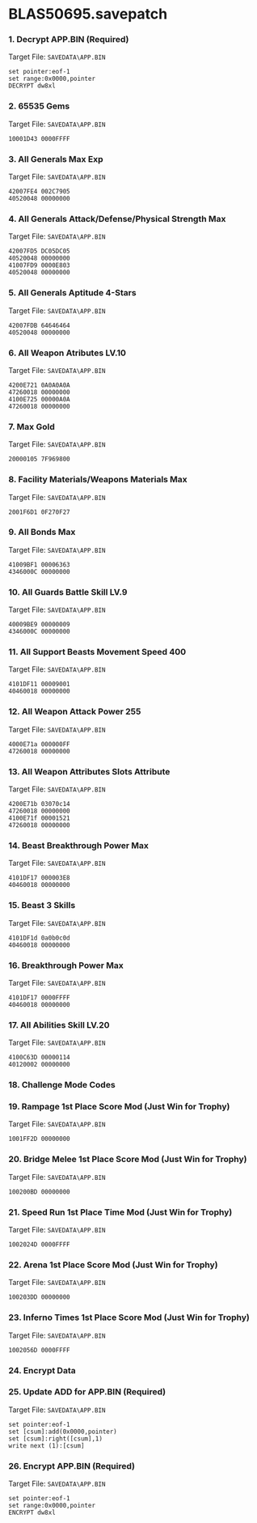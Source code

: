 # BLAS50695.savepatch

### 1. Decrypt APP.BIN (Required)

Target File: `SAVEDATA\APP.BIN`

```
set pointer:eof-1
set range:0x0000,pointer
DECRYPT dw8xl
```

### 2. 65535 Gems

Target File: `SAVEDATA\APP.BIN`

```
10001D43 0000FFFF
```

### 3. All Generals Max Exp

Target File: `SAVEDATA\APP.BIN`

```
42007FE4 002C7905
40520048 00000000
```

### 4. All Generals Attack/Defense/Physical Strength Max

Target File: `SAVEDATA\APP.BIN`

```
42007FD5 DC05DC05
40520048 00000000
41007FD9 0000E803
40520048 00000000
```

### 5. All Generals Aptitude 4-Stars

Target File: `SAVEDATA\APP.BIN`

```
42007FDB 64646464
40520048 00000000
```

### 6. All Weapon Atributes LV.10

Target File: `SAVEDATA\APP.BIN`

```
4200E721 0A0A0A0A
47260018 00000000
4100E725 00000A0A
47260018 00000000
```

### 7. Max Gold

Target File: `SAVEDATA\APP.BIN`

```
20000105 7F969800
```

### 8. Facility Materials/Weapons Materials Max

Target File: `SAVEDATA\APP.BIN`

```
2001F6D1 0F270F27
```

### 9. All Bonds Max

Target File: `SAVEDATA\APP.BIN`

```
41009BF1 00006363
4346000C 00000000
```

### 10. All Guards Battle Skill LV.9

Target File: `SAVEDATA\APP.BIN`

```
40009BE9 00000009
4346000C 00000000
```

### 11. All Support Beasts Movement Speed 400

Target File: `SAVEDATA\APP.BIN`

```
4101DF11 00009001
40460018 00000000
```

### 12. All Weapon Attack Power 255

Target File: `SAVEDATA\APP.BIN`

```
4000E71a 000000FF
47260018 00000000
```

### 13. All Weapon Attributes Slots Attribute

Target File: `SAVEDATA\APP.BIN`

```
4200E71b 03070c14
47260018 00000000
4100E71f 00001521
47260018 00000000
```

### 14. Beast Breakthrough Power Max

Target File: `SAVEDATA\APP.BIN`

```
4101DF17 000003E8
40460018 00000000
```

### 15. Beast 3 Skills

Target File: `SAVEDATA\APP.BIN`

```
4101DF1d 0a0b0c0d
40460018 00000000
```

### 16. Breakthrough Power Max

Target File: `SAVEDATA\APP.BIN`

```
4101DF17 0000FFFF
40460018 00000000
```

### 17. All Abilities Skill LV.20

Target File: `SAVEDATA\APP.BIN`

```
4100C63D 00000114
40120002 00000000
```

### 18. Challenge Mode Codes
### 19. Rampage 1st Place Score Mod (Just Win for Trophy)

Target File: `SAVEDATA\APP.BIN`

```
1001FF2D 00000000
```

### 20. Bridge Melee 1st Place Score Mod (Just Win for Trophy)

Target File: `SAVEDATA\APP.BIN`

```
100200BD 00000000
```

### 21. Speed Run 1st Place Time Mod (Just Win for Trophy)

Target File: `SAVEDATA\APP.BIN`

```
1002024D 0000FFFF
```

### 22. Arena 1st Place Score Mod (Just Win for Trophy)

Target File: `SAVEDATA\APP.BIN`

```
100203DD 00000000
```

### 23. Inferno Times 1st Place Score Mod (Just Win for Trophy)

Target File: `SAVEDATA\APP.BIN`

```
1002056D 0000FFFF
```

### 24. Encrypt Data
### 25. Update ADD for APP.BIN (Required)

Target File: `SAVEDATA\APP.BIN`

```
set pointer:eof-1
set [csum]:add(0x0000,pointer)
set [csum]:right([csum],1)
write next (1):[csum]
```

### 26. Encrypt APP.BIN (Required)

Target File: `SAVEDATA\APP.BIN`

```
set pointer:eof-1
set range:0x0000,pointer
ENCRYPT dw8xl
```

